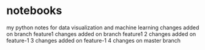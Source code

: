 # notebooks

my python notes for data visualization and machine learning
changes added on branch feature1
changes added on branch feature1 2
changes added on feature-1 3
changes added on feature-1 4
changes on master branch
